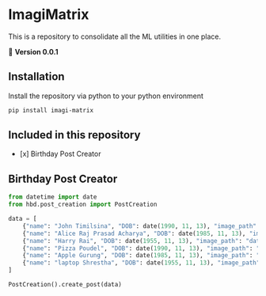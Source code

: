 # ImagiMatrix
This is a repository to consolidate all the ML utilities in one place.

💫 **Version 0.0.1**


## Installation

Install the repository via python to your python environment

```bash
pip install imagi-matrix
```

## Included in this repository

<ul>
<li>[x] Birthday Post Creator </li>
</ul>


## Birthday Post Creator

```python
from datetime import date
from hbd.post_creation import PostCreation

data = [
    {"name": "John Timilsina", "DOB": date(1990, 11, 13), "image_path": "data/john.jpg"},
    {"name": "Alice Raj Prasad Acharya", "DOB": date(1985, 11, 13), "image_path": "data/alice.jpg"},
    {"name": "Harry Rai", "DOB": date(1955, 11, 13), "image_path": "data/harry.jpg"},
    {"name": "Pizza Poudel", "DOB": date(1990, 11, 13), "image_path": "data/pizza.jpeg"},
    {"name": "Apple Gurung", "DOB": date(1985, 11, 13), "image_path": "data/apple.jpeg"},
    {"name": "laptop Shrestha", "DOB": date(1955, 11, 13), "image_path": "data/laptop.jpeg"},
]

PostCreation().create_post(data)
```
